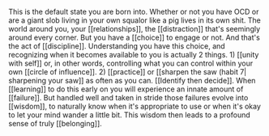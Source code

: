 This is the default state you are born into. Whether or not you have OCD or are a giant slob living in your own squalor like a pig lives in its own shit.  The world around you, your [[relationships]], the [[distraction]] that's seemingly around every corner.  But you have a [[choice]] to engage or not.  And that's the act of [[discipline]].  Understanding you have this choice, and recognizing when it becomes available to you is actually 2 things. 1) [[unity with self]] or, in other words, controlling what you can control within your own [[circle of influence]].  2) [[practice]] or [[sharpen the saw (habit 7| sharpening your saw]] as often as you can.  [[Identify then decide]].  When [[learning]] to do this early on you will experience an innate amount of [[failure]].  But handled well and taken in stride those failures evolve into [[wisdom]], to naturally know when it's appropriate to use or when it's okay to let your mind wander a little bit.  This wisdom then leads to a profound sense of truly [[belonging]].  

